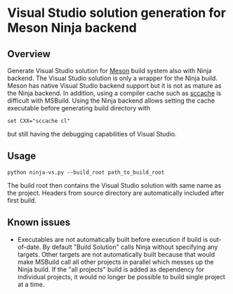 # Visual Studio solution generation for Meson Ninja backend

## Overview
Generate Visual Studio solution for [Meson](https://mesonbuild.com/) build system also with Ninja backend. The Visual Studio solution is only a wrapper for the Ninja build. Meson has native Visual Studio backend support but it is not as mature as the Ninja backend. In addition, using a compiler cache such as [sccache](https://github.com/mozilla/sccache/) is difficult with MSBuild. Using the Ninja backend allows setting the cache executable before generating build directory with
```
set CXX="sccache cl"
```
but still having the debugging capabilities of Visual Studio.

## Usage
```
python ninja-vs.py --build_root path_to_build_root
```
The build root then contains the Visual Studio solution with same name as the project. Headers from source directory are automatically included after first build.


## Known issues
* Executables are not automatically built before execution if build is out-of-date. By default "Build Solution" calls Ninja without specifying any targets. Other targets are not automatically built because that would make MSBuild call all other projects in parallel which messes up the Ninja build. If the "all projects" build is added as dependency for individual projects, it would no longer be possible to build single project at a time.
